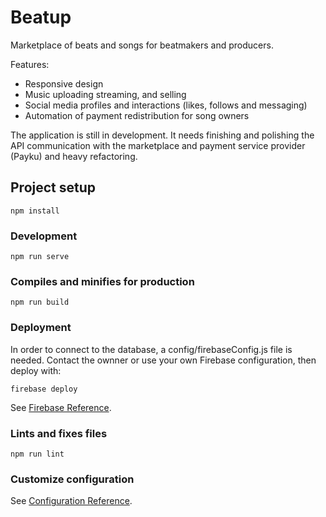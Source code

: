 # Beatup

Marketplace of beats and songs for beatmakers and producers.

Features:
- Responsive design
- Music uploading streaming, and selling
- Social media profiles and interactions (likes, follows and messaging)
- Automation of payment redistribution for song owners

The application is still in development. It needs finishing and polishing the API communication with the marketplace and payment service provider (Payku) and heavy refactoring.



## Project setup
```
npm install
```

### Development
```
npm run serve
```

### Compiles and minifies for production
```
npm run build
```

### Deployment
In order to connect to the database, a config/firebaseConfig.js file is needed. Contact the ownner
or use your own Firebase configuration, then deploy with:
```
firebase deploy
```
See [Firebase Reference](https://firebase.google.com/docs/hosting).


### Lints and fixes files
```
npm run lint
```

### Customize configuration
See [Configuration Reference](https://cli.vuejs.org/config/).
